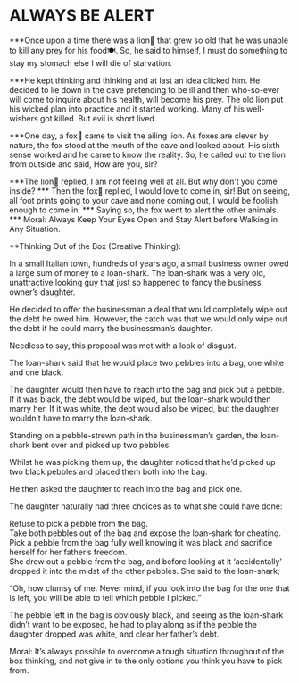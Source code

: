 # ALWAYS BE ALERT 
   ***Once upon a time there was a lion🦁 that grew so old that he was unable to kill any prey for his food🍽. So, he said to himself, I must do something to stay my stomach else I will die of starvation.
   
   ***He kept thinking and thinking and at last an idea clicked him. He decided to lie down in the cave pretending to be ill and then who-so-ever will come to inquire about his health, will become his prey. The old lion put his wicked plan into practice and it started working. Many of his well-wishers got killed. But evil is short lived.
   
   ***One day, a fox🦊 came to visit the ailing lion. As foxes are clever by nature, the fox stood at the mouth of the cave and looked about. His sixth sense worked and he came to know the reality. So, he called out to the lion from outside and said, How are you, sir?
   
   ***The lion🦁 replied, I am not feeling well at all. But why don’t you come inside?
   *** Then the fox🦊 replied, I would love to come in, sir! But on seeing, all foot prints going to your cave and none coming out, I would be foolish enough to come in.
   ***  Saying so, the fox went to alert the other animals.  ***  Moral: Always Keep Your Eyes Open and Stay Alert before Walking in Any Situation.                                     
   
   
   **Thinking Out of the Box (Creative Thinking):    
    

In a small Italian town, hundreds of years ago, a small business owner owed a large sum of money to a loan-shark. The loan-shark was a very old, unattractive looking guy that just so happened to fancy the business owner’s daughter.                           

He decided to offer the businessman a deal that would completely wipe out the debt he owed him. However, the catch was that we would only wipe out the debt if he could marry the businessman’s daughter.                              

Needless to say, this proposal was met with a look of disgust.                       

The loan-shark said that he would place two pebbles into a bag, one white and one black.                            

The daughter would then have to reach into the bag and pick out a pebble. If it was black, the debt would be wiped, but the loan-shark would then marry her. If it was white, the debt would also be wiped, but the daughter wouldn’t have to marry the loan-shark.                         

Standing on a pebble-strewn path in the businessman’s garden, the loan-shark bent over and picked up two pebbles.                   

Whilst he was picking them up, the daughter noticed that he’d picked up two black pebbles and placed them both into the bag.                    

He then asked the daughter to reach into the bag and pick one.                   

The daughter naturally had three choices as to what she could have done:                

Refuse to pick a pebble from the bag.                        
Take both pebbles out of the bag and expose the loan-shark for cheating.                               
Pick a pebble from the bag fully well knowing it was black and sacrifice herself for her father’s freedom.                               
She drew out a pebble from the bag, and before looking at it ‘accidentally’ dropped it into the midst of the other pebbles. She said to the loan-shark;                  

“Oh, how clumsy of me. Never mind, if you look into the bag for the one that is left, you will be able to tell which pebble I picked.”           

The pebble left in the bag is obviously black, and seeing as the loan-shark didn’t want to be exposed, he had to play along as if the pebble the daughter dropped was white, and clear her father’s debt.                  

Moral: It’s always possible to overcome a tough situation throughout of the box thinking, and not give in to the only options you think you have to pick from.                  
